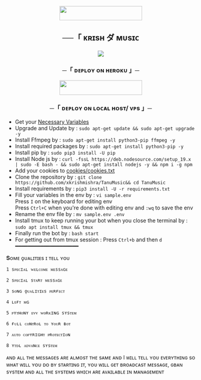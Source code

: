 <p align="center"><a href="https://github.com/Xkrishmishra/Tanumusic/blob/main/cookies/cookies.txt"> <img src="https://img.shields.io/badge/Add%20Your%20Cookies-blue?style=for-the-badge" width="220" height="38.45"/></a></p>
  
  <h2 align="center">
    ──「 ᴋʀɪsʜ ダ ᴍᴜsɪᴄ 
<p align="center">
  <img src="https://i.ibb.co/2FSqhSr/photo-2024-09-19-18-33-46-7416425646991081500.jpg">
</p>

<h3 align="center">
    ─「 ᴅᴇᴩʟᴏʏ ᴏɴ ʜᴇʀᴏᴋᴜ 」─
</h3>

<p align="center"><a href="https://dashboard.heroku.com/new?template=https://github.com/Xkrishmishra/Tanumusic"> <img src="https://img.shields.io/badge/Deploy%20On%20Heroku-black?style=for-the-badge&logo=heroku" width="220" height="38.45"/></a></p>
<h3 align="center">
    ─「 ᴅᴇᴩʟᴏʏ ᴏɴ ʟᴏᴄᴀʟ ʜᴏsᴛ/ ᴠᴘs 」─
</h3>

- Get your [Necessary Variables](https://github.com/xkrishmishra/TanuMusic/blob/main/sample.env)
- Upgrade and Update by :
```sudo apt-get update && sudo apt-get upgrade -y```
- Install Ffmpeg by :
```sudo apt-get install python3-pip ffmpeg -y```
- Install required packages by :
```sudo apt-get install python3-pip -y```
- Install pip by :
```sudo pip3 install -U pip```
- Install Node js by :
```curl -fssL https://deb.nodesource.com/setup_19.x | sudo -E bash - && sudo apt-get install nodejs -y && npm i -g npm```
- Add your cookies to [cookies/cookies.txt](https://github.com/Xkrishmishra/Tanumusic/blob/main/cookies/cookies.txt)
- Clone the repository by :
```git clone https://github.com/xkrishmishra/TanuMusic&& cd TanuMusic```
- Install requirements by :
```pip3 install -U -r requirements.txt```
- Fill your variables in the env by :
```vi sample.env```<br>
Press ```I``` on the keyboard for editing env<br>
Press ```Ctrl+C``` when you're done with editing env and ```:wq``` to save the env<br>
- Rename the env file by :
```mv sample.env .env```
- Install tmux to keep running your bot when you close the terminal by :
```sudo apt install tmux && tmux```
- Finally run the bot by :
```bash start```
- For getting out from tmux session : Press ```Ctrl+b``` and then ```d```<br>
━━━━━━━━━━━━━━━━━━━━


𝐒ᴏᴍᴇ ǫᴜᴀʟɪᴛɪᴇs ɪ ᴛᴇʟʟ ʏᴏᴜ  

    1 sᴘᴇᴄɪᴀʟ ᴡᴇʟᴄᴏᴍᴇ ᴍᴇssᴀɢᴇ 
    
    2 sᴘᴇᴄɪᴀʟ sᴛᴀʀᴛ ᴍᴇssᴀɢᴇ
    
    3 sᴏɴɢ ǫᴜᴀʟɪᴛɪᴇs ᴘᴇʀғᴇᴄᴛ
    
    4 ʟᴇғᴛ ᴍɢ 
    
    5 ᴘʏᴛʜᴏɴʏ ᴇᴠᴠ ᴡᴏʀᴋɪɴɢ sʏsᴛᴇᴍ 
    
    6 ғᴜʟʟ ᴄᴏɴᴛʀᴏʟ ᴛᴏ ʏᴏᴜʀ ʙᴏᴛ 
    
    7 ᴀᴜᴛᴏ ᴄᴏᴘʏʀɪɢʜᴛ ᴘʀᴏᴛᴇᴄᴛɪᴏɴ 
    
    8 ʏᴛᴅʟ ᴀᴅᴠᴀɴᴄᴇ sʏsᴛᴇᴍ 
    
   ᴀɴᴅ ᴀʟʟ ᴛʜᴇ ᴍᴇssᴀɢᴇs ᴀʀᴇ ᴀʟᴍᴏsᴛ ᴛʜᴇ sᴀᴍᴇ ᴀɴᴅ I ᴡɪʟʟ ᴛᴇʟʟ ʏᴏᴜ ᴇᴠᴇʀʏᴛʜɪɴɢ sᴏ ᴡʜᴀᴛ ᴡɪʟʟ ʏᴏᴜ ᴅᴏ ʙʏ sᴛᴀʀᴛɪɴɢ ɪᴛ, ʏᴏᴜ ᴡɪʟʟ ɢᴇᴛ ʙʀᴏᴀᴅᴄᴀsᴛ ᴍᴇssᴀɢᴇ, ɢʙᴀɴ sʏsᴛᴇᴍ ᴀɴᴅ ᴀʟʟ ᴛʜᴇ sʏsᴛᴇᴍs ᴡʜɪᴄʜ ᴀʀᴇ ᴀᴠᴀɪʟᴀʙʟᴇ ɪɴ ᴍᴀɴᴀɢᴇᴍᴇɴᴛ
